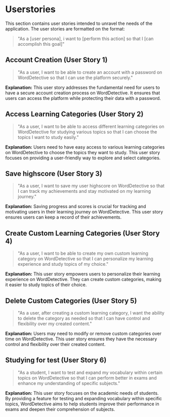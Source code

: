 # Userstories

This section contains user stories intended to unravel the needs of the application. The user stories are formatted on the format:

> "As a [user persona], i want to [perform this action] so that I [can accomplish this goal]"
> <br>

## Account Creation (User Story 1)

> "As a user, I want to be able to create an account with a password on WordDetective so that I can use the platform securely."

**Explanation:** This user story addresses the fundamental need for users to have a secure account creation process on WordDetective. It ensures that users can access the platform while protecting their data with a password.

## Access Learning Categories (User Story 2)

> "As a user, I want to be able to access different learning categories on WordDetective for studying various topics so that I can choose the topics I want to study easily."

**Explanation:** Users need to have easy access to various learning categories on WordDetective to choose the topics they want to study. This user story focuses on providing a user-friendly way to explore and select categories.

## Save highscore (User Story 3)

> "As a user, I want to save my user highscore on WordDetective so that I can track my achievements and stay motivated on my learning journey."

**Explanation:** Saving progress and scores is crucial for tracking and motivating users in their learning journey on WordDetective. This user story ensures users can keep a record of their achievements.

## Create Custom Learning Categories (User Story 4)

> "As a user, I want to be able to create my own custom learning category on WordDetective so that I can personalize my learning experience and study topics of my choice."

**Explanation:** This user story empowers users to personalize their learning experience on WordDetective. They can create custom categories, making it easier to study topics of their choice.

## Delete Custom Categories (User Story 5)

> "As a user, after creating a custom learning category, I want the ability to delete the category as needed so that I can have control and flexibility over my created content."

**Explanation:** Users may need to modify or remove custom categories over time on WordDetective. This user story ensures they have the necessary control and flexibility over their created content.

## Studying for test (User Story 6)

> "As a student, I want to test and expand my vocabulary within certain topics on WordDetective so that I can perform better in exams and enhance my understanding of specific subjects."

**Explanation:** This user story focuses on the academic needs of students. By providing a feature for testing and expanding vocabulary within specific topics, WordDetective aims to help students improve their performance in exams and deepen their comprehension of subjects.
